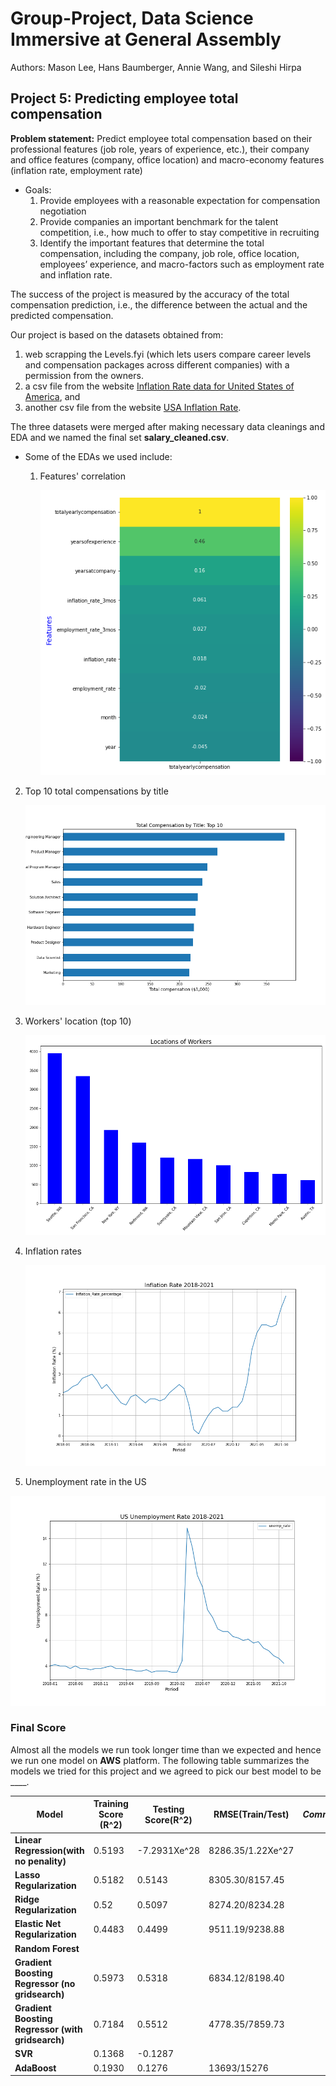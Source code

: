 # Group-Project, Data Science Immersive at General Assembly

Authors: Mason Lee, Hans Baumberger, Annie Wang, and Sileshi Hirpa

## Project 5: Predicting employee total compensation

**Problem statement:** Predict employee total compensation based on their professional features (job role, years of experience, etc.), their company and office features (company, office location) and macro-economy features (inflation rate, employment rate)
* Goals:
    1. Provide employees with a reasonable expectation for compensation negotiation
    2. Provide companies an important benchmark for the talent competition, i.e., how much to offer to stay competitive in recruiting
    3. Identify the important features that determine the total compensation, including the company, job role, office location, employees’ experience, and macro-factors such as employment rate and inflation rate.  

The success of the project is measured by the accuracy of the total compensation prediction, i.e., the difference between the actual and the predicted compensation.

Our project is based on the datasets obtained from:
1. web scrapping the Levels.fyi (which lets users compare career levels and compensation packages across different companies) with a  permission from the owners.
2. a csv file from the website [Inflation Rate data for United States of America](https://www.rateinflation.com/inflation-rate/usa-inflation-rate/), and
3. another csv file from the website [USA Inflation Rate](https://data.world/vizwiz/employment-unemployment-by-state-and-month/workspace/file?filename=BLS+Monthly+Unemployment+Rate.xlsx).

The three datasets were merged after making necessary data cleanings and EDA and we named the final set **salary_cleaned.csv**.

* Some of the EDAs we used include:
  1. Features' correlation  

        ![Correlation of features](Images/features_vs_compensation.png)
2. Top 10 total compensations by title

      ![Total copensation](Images/total_compensation_by_title.png)

3. Workers' location (top 10)

      ![Total copensation](Images/worker_locations.png)

4. Inflation rates

    ![Total copensation](Images/inflation_rate.png)


5. Unemployment rate in the US

![Total copensation](Images/us_unemployment_rate.png)



### Final Score

Almost all the models we run took longer time than we expected and hence we run one model on **AWS** platform. The following table summarizes the models we tried for this project and we agreed to pick our best model to be ____.

|**Model**|**Training Score (R^2)**|**Testing Score(R^2)**|**RMSE(Train/Test)**|*Comment*|
|--|--|--|--|--|
|**Linear Regression(with no penality)**|0.5193|-7.2931Xe^28|8286.35/1.22Xe^27||
|**Lasso Regularization**|0.5182|0.5143|8305.30/8157.45||
|**Ridge Regularization**|0.52|0.5097|8274.20/8234.28||
|**Elastic Net Regularization**|0.4483|0.4499|9511.19/9238.88||
|**Random Forest**|||||
|**Gradient Boosting Regressor (no gridsearch)**|0.5973|0.5318|6834.12/8198.40||
|**Gradient Boosting Regressor (with gridsearch)**|0.7184|0.5512|4778.35/7859.73||
|**SVR**|0.1368|-0.1287|||
|**AdaBoost**|0.1930|0.1276|13693/15276||
